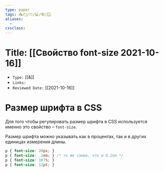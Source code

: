 ```yaml
---
type: paper
tags: 📥️/📜️/🩳/💻/🕸/🪟
aliases:
  - 
cssclass: 
---
```




# Title: **[[Свойство font-size 2021-10-16]]**
- `Type:` [[&]]
- `Links:`
- `Reviewed Date:` [[2021-10-16]]

# Размер шрифта в CSS

Для того чтобы регулировать размер шрифта в CSS используется именно это свойство – `font-size`.

Размер шрифта можно указывать как в процентах, так и в других единицах измерения длины.

```css
p { font-size: 20px; }
p { font-size: .2em; } /* то же самое, что и 0.2em */
p { font-size: 107%; }
p { font-size: 12pt; }
```